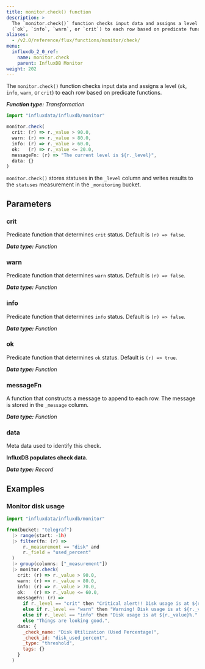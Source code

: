 ```yaml
---
title: monitor.check() function
description: >
  The `monitor.check()` function checks input data and assigns a level
  (`ok`, `info`, `warn`, or `crit`) to each row based on predicate functions.
aliases:
  - /v2.0/reference/flux/functions/monitor/check/
menu:
  influxdb_2_0_ref:
    name: monitor.check
    parent: InfluxDB Monitor
weight: 202
---
```


The `monitor.check()` function checks input data and assigns a level
(`ok`, `info`, `warn`, or `crit`) to each row based on predicate functions.

_**Function type:** Transformation_

```js
import "influxdata/influxdb/monitor"

monitor.check(
  crit: (r) => r._value > 90.0,
  warn: (r) => r._value > 80.0,
  info: (r) => r._value > 60.0,
  ok:   (r) => r._value <= 20.0,
  messageFn: (r) => "The current level is ${r._level}",
  data: {}
)
```

`monitor.check()` stores statuses in the `_level` column and writes results
to the `statuses` measurement in the `_monitoring` bucket.

## Parameters

### crit
Predicate function that determines `crit` status.
Default is `(r) => false`.

_**Data type:** Function_

### warn
Predicate function that determines `warn` status.
Default is `(r) => false`.

_**Data type:** Function_

### info
Predicate function that determines `info` status.
Default is `(r) => false`.

_**Data type:** Function_

### ok
Predicate function that determines `ok` status.
Default is `(r) => true`.

_**Data type:** Function_

### messageFn
A function that constructs a message to append to each row.
The message is stored in the `_message` column.

_**Data type:** Function_

### data
Meta data used to identify this check.

**InfluxDB populates check data.**

_**Data type:** Record_

## Examples

### Monitor disk usage
```js
import "influxdata/influxdb/monitor"

from(bucket: "telegraf")
  |> range(start: -1h)
  |> filter(fn: (r) =>
      r._measurement == "disk" and
      r._field = "used_percent"
  )
  |> group(columns: ["_measurement"])
  |> monitor.check(
    crit: (r) => r._value > 90.0,
    warn: (r) => r._value > 80.0,
    info: (r) => r._value > 70.0,
    ok:   (r) => r._value <= 60.0,
    messageFn: (r) =>
      if r._level == "crit" then "Critical alert!! Disk usage is at ${r._value}%!"
      else if r._level == "warn" then "Warning! Disk usage is at ${r._value}%."
      else if r._level == "info" then "Disk usage is at ${r._value}%."
      else "Things are looking good.",
    data: {
      _check_name: "Disk Utilization (Used Percentage)",
      _check_id: "disk_used_percent",
      _type: "threshold",
      tags: {}
    }
  )
```
